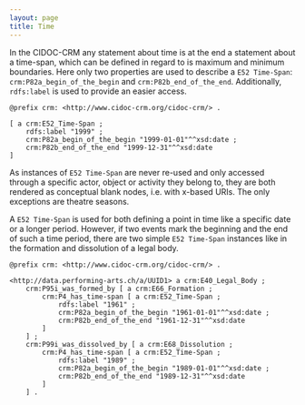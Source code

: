 ```yaml
---
layout: page
title: Time
---
```


In the CIDOC-CRM any statement about time is at the end a statement about a time-span, which can be defined in regard to is maximum and minimum boundaries. Here only two properties are used to describe a `E52 Time-Span`: `crm:P82a_begin_of_the_begin` and `crm:P82b_end_of_the_end`. Additionally, `rdfs:label` is used to provide an easier access.

```ttl
@prefix crm: <http://www.cidoc-crm.org/cidoc-crm/> .

[ a crm:E52_Time-Span ;
    rdfs:label "1999" ;
    crm:P82a_begin_of_the_begin "1999-01-01"^^xsd:date ;
    crm:P82b_end_of_the_end "1999-12-31"^^xsd:date
]
```

As instances of `E52 Time-Span` are never re-used and only accessed through a specific actor, object or activity they belong to, they are both rendered as conceptual blank nodes, i.e. with x-based URIs. The only exceptions are theatre seasons.

A `E52 Time-Span` is used for both defining a point in time like a specific date or a longer period. <!-- TODO: Do I actually have use cases for time periods? --> However, if two events mark the beginning and the end of such a time period, there are two simple `E52 Time-Span` instances like in the formation and dissolution of a legal body.

```ttl
@prefix crm: <http://www.cidoc-crm.org/cidoc-crm/> .

<http://data.performing-arts.ch/a/UUID1> a crm:E40_Legal_Body ;
    crm:P95i_was_formed_by [ a crm:E66_Formation ;
        crm:P4_has_time-span [ a crm:E52_Time-Span ;
            rdfs:label "1961" ;
            crm:P82a_begin_of_the_begin "1961-01-01"^^xsd:date ;
            crm:P82b_end_of_the_end "1961-12-31"^^xsd:date
        ]
    ] ;
    crm:P99i_was_dissolved_by [ a crm:E68_Dissolution ;
        crm:P4_has_time-span [ a crm:E52_Time-Span ;
            rdfs:label "1989" ;
            crm:P82a_begin_of_the_begin "1989-01-01"^^xsd:date ;
            crm:P82b_end_of_the_end "1989-12-31"^^xsd:date
        ]
    ] .
```

<!-- TODO: Model a person with a year/day of birth. Needs a birth event! -->

<!-- TODO: Model the temporal validity of a name. Difficult ... -->

<!-- TODO: model a theatre season -->

